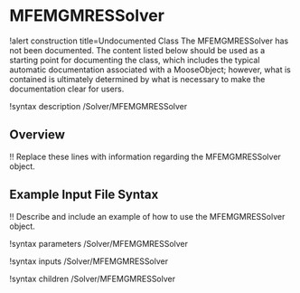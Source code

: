# MFEMGMRESSolver

!alert construction title=Undocumented Class
The MFEMGMRESSolver has not been documented. The content listed below should be used as a starting point for
documenting the class, which includes the typical automatic documentation associated with a
MooseObject; however, what is contained is ultimately determined by what is necessary to make the
documentation clear for users.

!syntax description /Solver/MFEMGMRESSolver

## Overview

!! Replace these lines with information regarding the MFEMGMRESSolver object.

## Example Input File Syntax

!! Describe and include an example of how to use the MFEMGMRESSolver object.

!syntax parameters /Solver/MFEMGMRESSolver

!syntax inputs /Solver/MFEMGMRESSolver

!syntax children /Solver/MFEMGMRESSolver
